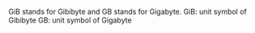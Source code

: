 GiB stands for Gibibyte and GB stands for Gigabyte.
GiB: unit symbol of Gibibyte
GB: unit symbol of Gigabyte
